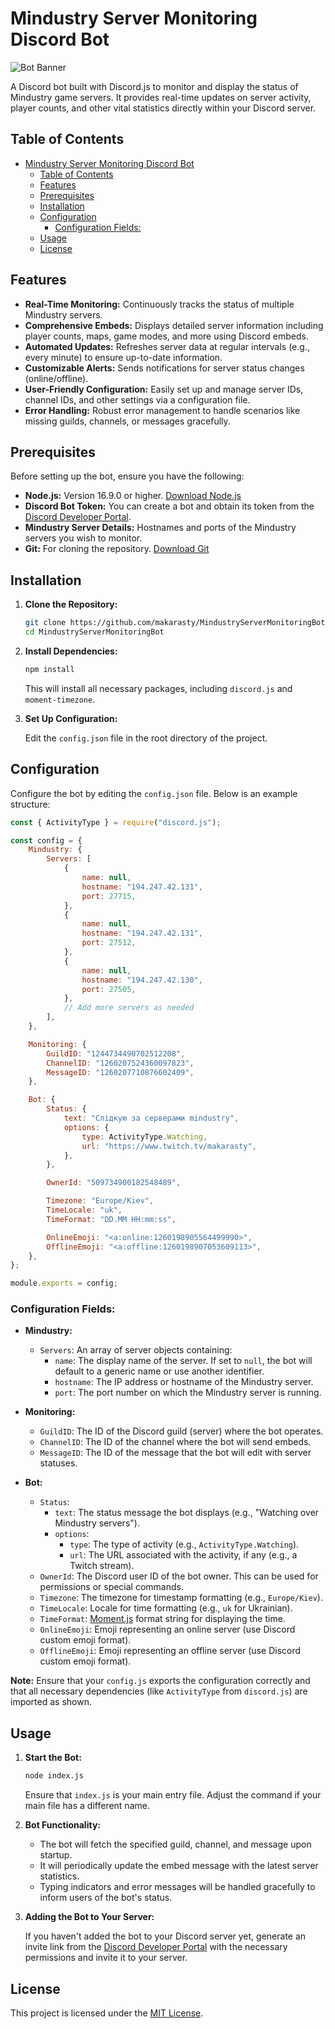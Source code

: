 # Mindustry Server Monitoring Discord Bot

![Bot Banner](path-to-your-banner-image.png)

A Discord bot built with Discord.js to monitor and display the status of Mindustry game servers. It provides real-time updates on server activity, player counts, and other vital statistics directly within your Discord server.

## Table of Contents

- [Mindustry Server Monitoring Discord Bot](#mindustry-server-monitoring-discord-bot)
	- [Table of Contents](#table-of-contents)
	- [Features](#features)
	- [Prerequisites](#prerequisites)
	- [Installation](#installation)
	- [Configuration](#configuration)
		- [Configuration Fields:](#configuration-fields)
	- [Usage](#usage)
	- [License](#license)

## Features

- **Real-Time Monitoring:** Continuously tracks the status of multiple Mindustry servers.
- **Comprehensive Embeds:** Displays detailed server information including player counts, maps, game modes, and more using Discord embeds.
- **Automated Updates:** Refreshes server data at regular intervals (e.g., every minute) to ensure up-to-date information.
- **Customizable Alerts:** Sends notifications for server status changes (online/offline).
- **User-Friendly Configuration:** Easily set up and manage server IDs, channel IDs, and other settings via a configuration file.
- **Error Handling:** Robust error management to handle scenarios like missing guilds, channels, or messages gracefully.

## Prerequisites

Before setting up the bot, ensure you have the following:

- **Node.js:** Version 16.9.0 or higher. [Download Node.js](https://nodejs.org/)
- **Discord Bot Token:** You can create a bot and obtain its token from the [Discord Developer Portal](https://discord.com/developers/applications).
- **Mindustry Server Details:** Hostnames and ports of the Mindustry servers you wish to monitor.
- **Git:** For cloning the repository. [Download Git](https://git-scm.com/)

## Installation

1. **Clone the Repository:**

   ```bash
   git clone https://github.com/makarasty/MindustryServerMonitoringBot
   cd MindustryServerMonitoringBot
   ```

2. **Install Dependencies:**

   ```bash
   npm install
   ```

   This will install all necessary packages, including `discord.js` and `moment-timezone`.

3. **Set Up Configuration:**

   Edit the `config.json` file in the root directory of the project.

## Configuration

Configure the bot by editing the `config.json` file. Below is an example structure:

```js
const { ActivityType } = require("discord.js");

const config = {
	Mindustry: {
		Servers: [
			{
				name: null,
				hostname: "194.247.42.131",
				port: 27715,
			},
			{
				name: null,
				hostname: "194.247.42.131",
				port: 27512,
			},
			{
				name: null,
				hostname: "194.247.42.130",
				port: 27505,
			},
			// Add more servers as needed
		],
	},

	Monitoring: {
		GuildID: "1244734490702512208",
		ChannelID: "1260207524360097823",
		MessageID: "1260207710876602409",
	},

	Bot: {
		Status: {
			text: "Слідкую за серверами mindustry",
			options: {
				type: ActivityType.Watching,
				url: "https://www.twitch.tv/makarasty",
			},
		},

		OwnerId: "509734900182548489",

		Timezone: "Europe/Kiev",
		TimeLocale: "uk",
		TimeFormat: "DD.MM HH:mm:ss",

		OnlineEmoji: "<a:online:1260198905564499990>",
		OfflineEmoji: "<a:offline:1260198907053609113>",
	},
};

module.exports = config;
```

### Configuration Fields:

- **Mindustry:**
  - `Servers`: An array of server objects containing:
    - `name`: The display name of the server. If set to `null`, the bot will default to a generic name or use another identifier.
    - `hostname`: The IP address or hostname of the Mindustry server.
    - `port`: The port number on which the Mindustry server is running.

- **Monitoring:**
  - `GuildID`: The ID of the Discord guild (server) where the bot operates.
  - `ChannelID`: The ID of the channel where the bot will send embeds.
  - `MessageID`: The ID of the message that the bot will edit with server statuses.

- **Bot:**
  - `Status`:
    - `text`: The status message the bot displays (e.g., "Watching over Mindustry servers").
    - `options`:
      - `type`: The type of activity (e.g., `ActivityType.Watching`).
      - `url`: The URL associated with the activity, if any (e.g., a Twitch stream).
  - `OwnerId`: The Discord user ID of the bot owner. This can be used for permissions or special commands.
  - `Timezone`: The timezone for timestamp formatting (e.g., `Europe/Kiev`).
  - `TimeLocale`: Locale for time formatting (e.g., `uk` for Ukrainian).
  - `TimeFormat`: [Moment.js](https://momentjs.com/docs/#/displaying/format/) format string for displaying the time.
  - `OnlineEmoji`: Emoji representing an online server (use Discord custom emoji format).
  - `OfflineEmoji`: Emoji representing an offline server (use Discord custom emoji format).

**Note:** Ensure that your `config.js` exports the configuration correctly and that all necessary dependencies (like `ActivityType` from `discord.js`) are imported as shown.

## Usage

1. **Start the Bot:**

   ```bash
   node index.js
   ```

   Ensure that `index.js` is your main entry file. Adjust the command if your main file has a different name.

2. **Bot Functionality:**

   - The bot will fetch the specified guild, channel, and message upon startup.
   - It will periodically update the embed message with the latest server statistics.
   - Typing indicators and error messages will be handled gracefully to inform users of the bot's status.

3. **Adding the Bot to Your Server:**

   If you haven't added the bot to your Discord server yet, generate an invite link from the [Discord Developer Portal](https://discord.com/developers/applications) with the necessary permissions and invite it to your server.

## License

This project is licensed under the [MIT License](LICENSE).